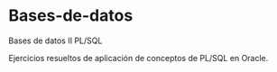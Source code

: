 # Bases-de-datos
Bases de datos II PL/SQL 

Ejercicios resueltos de aplicación de conceptos de PL/SQL en Oracle. 
